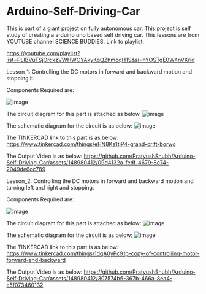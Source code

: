 # Arduino-Self-Driving-Car
This is part of a giant project on fully autonomous car. This project is self study of creating a arduino uno based self driving car.
This lessons are from YOUTUBE channel SCIENCE BUDDIES.
Link to playlist:

https://youtube.com/playlist?list=PLlBVuTSjOrckzVWHWOYAkyKoQZhmoqH1S&si=hYOSTgE0W4nVKrid

Lesson_1:
Controlling the DC motors in forward and backward motion and stopping it.

Components Required are:

![image](https://github.com/PratyushShubh/Arduino-Self-Driving-Car/assets/148980412/4f753a37-cf73-474b-a313-128aadf4bdd3)

The circuit diagram for this part is attached as below.
![image](https://github.com/PratyushShubh/Arduino-Self-Driving-Car/assets/148980412/bc00ccd9-e149-461e-9f06-8583826f17a7)

The schematic diagram for the circuit is as below:
![image](https://github.com/PratyushShubh/Arduino-Self-Driving-Car/assets/148980412/0c3c3341-9713-4e65-a28f-9c33b75bd73d)

The TINKERCAD link to this part is as below:
https://www.tinkercad.com/things/eHN8Ka1tjP4-grand-crift-borwo

The Output Video is as below:
https://github.com/PratyushShubh/Arduino-Self-Driving-Car/assets/148980412/09d4132a-fedf-4679-8c74-2049de6cc789


Lesson_2:
Controlling the DC motors in forward and backward motion and turning left and right and stopping.

Components Required are:

![image](https://github.com/PratyushShubh/Arduino-Self-Driving-Car/assets/148980412/b53dc295-d6a9-4d11-939c-d16850d042f1)

The circuit diagram for this part is attached as below:
![image](https://github.com/PratyushShubh/Arduino-Self-Driving-Car/assets/148980412/be316e8c-d1b9-4745-8c34-613548e8316b)



The schematic diagram for the circuit is as below:
![image](https://github.com/PratyushShubh/Arduino-Self-Driving-Car/assets/148980412/b79416ae-0114-44c0-a935-b3a4a336e8ce)



The TINKERCAD link to this part is as below:
https://www.tinkercad.com/things/1dqA0yPc91p-copy-of-controlling-motor-forward-and-backward

The Output Video is as below:
https://github.com/PratyushShubh/Arduino-Self-Driving-Car/assets/148980412/307574b6-367b-466a-8ea4-c5f073460132





